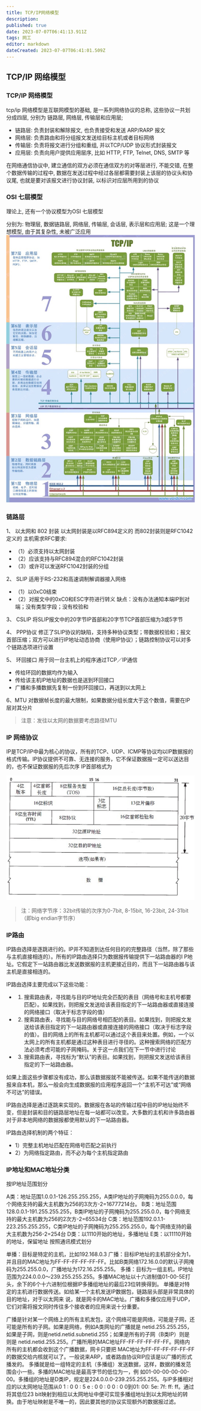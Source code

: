 ```yaml
---
title: TCP/IP网络模型
description: 
published: true
date: 2023-07-07T06:41:13.911Z
tags: 网工
editor: markdown
dateCreated: 2023-07-07T06:41:01.509Z
---
```


## TCP/IP 网络模型

### TCP/IP 网络模型

tcp/ip 网络模型是互联网模型的基础, 是一系列网络协议的总称, 这些协议一共划分成四层, 分别为 链路层, 网络层, 传输层和应用层;

- 链路层: 负责封装和解除报文, 也负责接受和发送 ARP/RARP 报文
- 网络层: 负责路由和将分组报文发送给目标主机或者目标网络
- 传输层: 负责将报文进行分组和重组, 并以TCP/UDP 协议形式封装报文
- 应用层: 负责向用户提供应用层序, 比如 HTTP, FTP, Telnet, DNS, SMTP 等

在网络通信协议中, 建立通信的双方必须在通信双方的对等层进行, 不能交错, 在整个数据传输的过程中, 数据在发送过程中经过各层都需要封装上该层的协议头和协议尾, 也就是要对该报文进行协议封装, 以标识对应层所用到的协议

### OSI 七层模型

理论上, 还有一个协议模型为OSI 七层模型

分别为: 物理层, 数据链路层, 网络层, 传输层, 会话层, 表示层和应用层; 这是一个理想模型, 由于其复杂性, 未被广泛应用
![image-20231016181455640](./TCP-IP网络模型.assets/image-20231016181455640.png)

### 链路层

1、 以太网和 802 封装
以太网封装是以RFC894定义的 而802封装则是RFC1042定义的 主机需求RFC要求:

- （1）必须支持以太网封装
- （2）应该支持与RFC894混合的RFC1042封装
- （3）或许可以发送RFC1042封装的分组

2、 SLIP
适用于RS-232和高速调制解调器接入网络 

- （1）以0xC0结束 
- （2）对报文中的0xC0和ESC字符进行转义 缺点：没有办法通知本端IP到对端；没有类型字段；没有校验和

3、 CSLIP
将SLIP报文中的20字节IP首部和20字节TCP首部压缩为3或5字节

4、 PPP协议
修正了SLIP协议的缺陷，支持多种协议类型；带数据校验和；报文首部压缩；双方可以进行IP地址动态协商（使用IP协议）；链路控制协议可以对多个链路选项进行设置

5、 环回接口
用于同一台主机上的程序通过TCP／IP通信

- 传给环回的数据均作为输入
- 传给该主机IP地址的数据也是送到环回接口
- 广播和多播数据先复制一份到环回接口，再送到以太网上

6、MTU
对数据帧长度的最大限制，如果数据分组长度大于这个数值，需要在IP层对其分片

> 注意：发往以太网的数据要考虑路径MTU

### IP 网络协议

IP是TCP/IP中最为核心的协议，所有的TCP、UDP、ICMP等协议均以IP数据报的格式传输。IP协议提供不可靠、无连接的服务，它不保证数据报一定可以送达目的，也不保证数据报的先后次序
IP首部格式为

![image-20231016181545985](./TCP-IP网络模型.assets/image-20231016181545985.png)

> 注：网络字节序：32bit传输的次序为0-7bit, 8-15bit, 16-23bit, 24-31bit（即big endian字节序）

### IP路由

IP路由选择是逐跳进行的。IP并不知道到达任何目的的完整路径（当然，除了那些与主机直接相连的）。所有的IP路由选择只为数据报传输提供下一站路由器的I P地址。它假定下一站路由器比发送数据报的主机更接近目的，而且下一站路由器与该主机是直接相连的。

IP路由选择主要完成以下这些功能：

- 1) 搜索路由表，寻找能与目的IP地址完全匹配的表目（网络号和主机号都要匹配）。如果找到，则把报文发送给该表目指定的下一站路由器或直接连接的网络接口（取决于标志字段的值）
- 2) 搜索路由表，寻找能与目的网络号相匹配的表目。如果找到，则把报文发送给该表目指定的下一站路由器或直接连接的网络接口（取决于标志字段的值）。目的网络上的所有主机都可以通过这个表目来处置。例如，一个以太网上的所有主机都是通过这种表目进行寻径的。这种搜索网络的匹配方法必须考虑可能的子网掩码。关于这一点我们在下一节中进行讨论
- 3) 搜索路由表，寻找标为“默认”的表目。如果找到，则把报文发送给该表目指定的下一站路由器。

如果上面这些步骤都没有成功，那么该数据报就不能被传送。如果不能传送的数据报来自本机，那么一般会向生成数据报的应用程序返回一个“主机不可达”或“网络不可达”的错误。

IP路由选择是通过逐跳来实现的。数据报在各站的传输过程中目的IP地址始终不变，但是封装和目的链路层地址在每一站都可以改变。大多数的主机和许多路由器对于非本地网络的数据报都使用默认的下一站路由器。

IP路由选择机制的两个特征：

- 1）完整主机地址匹配在网络号匹配之前执行
- 2）为网络指定路由，而不必为每个主机指定路由

### IP地址和MAC地址分类

按IP地址范围划分

A类：地址范围1.0.0.1-126.255.255.255，A类IP地址的子网掩码为255.0.0.0，每个网络支持的最大主机数为256的3次方-2=16777214台。
B类：地址范围128.0.0.1-191.255.255.255，B类IP地址的子网掩码为255.255.0.0，每个网络支持的最大主机数为256的2次方-2=65534台
C类：地址范围192.0.1.1-223.255.255.255，C类IP地址的子网掩码为255.255.255.0，每个网络支持的最大主机数为256-2=254台
D类：以1110开始的地址，多播地址
E类：以11110开始的地址，保留地址
按照通讯模式划分

单播：目标是特定的主机，比如192.168.0.3
广播：目标IP地址的主机部分全为1，并且目的MAC地址为FF-FF-FF-FF-FF-FF。比如B类网络172.16.0.0的默认子网掩码为255.255.0.0，广播地址为172.16.255.255。
多播：目标为一组主机，IP地址范围为224.0.0.0～239.255.255.255。多播MAC地址以十六进制值01-00-5E打头，余下的6个十六进制位根据IP多播组地址的最后23位转换得到。
单播是对特定的主机进行数据传送。如给某一个主机发送IP数据包，链路层头部是非常具体的目的地址，对于以太网来 说，就是网卡的MAC地址。广播和多播仅应用于UDP，它们对需将报文同时传往多个接收者的应用来说十分重要。

广播是针对某一个网络上的所有主机发包，这个网络可能是网络，可能是子网，还可能是所有的子网。如果是网络，例如A类网址的广播就是 netid.255.255.255，如果是子网，则是netid.netid.subnetid.255；如果是所有的子网（B类IP）则是则是 netid.netid.255.255。广播所用的MAC地址FF-FF-FF-FF-FF-FF。网络内所有的主机都会收到这个广播数据，网卡只要把 MAC地址为FF-FF-FF-FF-FF-FF的数据交给内核就可以了。一般说来ARP，或者路由协议RIP应该是以广播的形式播发的。
多播就是给一组特定的主机（多播组）发送数据，这样，数据的播发范围会小一些。多播的MAC地址是最高字节的低位为一，例 如01-00-00-00-00-00。多播组的地址是D类IP，规定是224.0.0.0-239.255.255.255。与IP多播相对应的以太网地址范围从0 1 : 0 0 : 5 e : 0 0 : 0 0 : 0 0到01: 00: 5e: 7f: ff: ff。通过将其低位23 bit映射到相应以太网地址中便可实现多播组地址到以太网地址的转换。由于地址映射是不唯一的，因此要其他的协议实现额外的数据报过滤。
